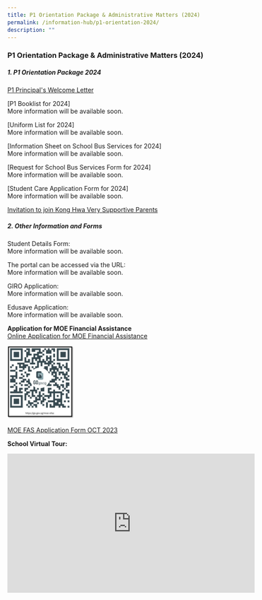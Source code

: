 ```yaml
---
title: P1 Orientation Package & Administrative Matters (2024)
permalink: /information-hub/p1-orientation-2024/
description: ""
---
```

### P1 Orientation Package &amp; Administrative Matters (2024)

##### 1. P1 Orientation Package 2024


[P1 Principal's Welcome Letter](/files/2023%20p1%20welcome%20letter.pdf)

[P1 Booklist for 2024]<br>
More information will be available soon.

[Uniform List for 2024]<br>
More information will be available soon.

[Information Sheet on School Bus Services for 2024]<br>
More information will be available soon.

[Request for School Bus Services Form for 2024]<br>
More information will be available soon.

[Student Care Application Form for 2024]<br>
More information will be available soon.

[Invitation to join Kong Hwa Very Supportive Parents](/files/P1%20Orientation/2023%20vsp%20p1%20orientation%20membership%20invitation%20letter.pdf)


##### 2. Other Information and Forms

Student Details Form:<br>
More information will be available soon.

The portal can be accessed via the URL: <br>
More information will be available soon.

GIRO Application:<br>
More information will be available soon.

Edusave Application:<br>
More information will be available soon.

**Application for MOE Financial Assistance**<br>
[Online Application for MOE Financial Assistance](https://go.gov.sg/moe-efas)

<img src="/images/P1%20Orientation/efas%20qr%202024.jpg" style="width:30%">

[MOE FAS Application Form OCT 2023](/files/P1%20Orientation/2024%20moe%20fas%20application%20form.pdf)

**School Virtual Tour:**

<iframe width="560" height="315" src="https://www.youtube.com/embed/txZRKSJqyXo" title="YouTube video player" frameborder="0" allow="accelerometer; autoplay; clipboard-write; encrypted-media; gyroscope; picture-in-picture; web-share" allowfullscreen=""></iframe>